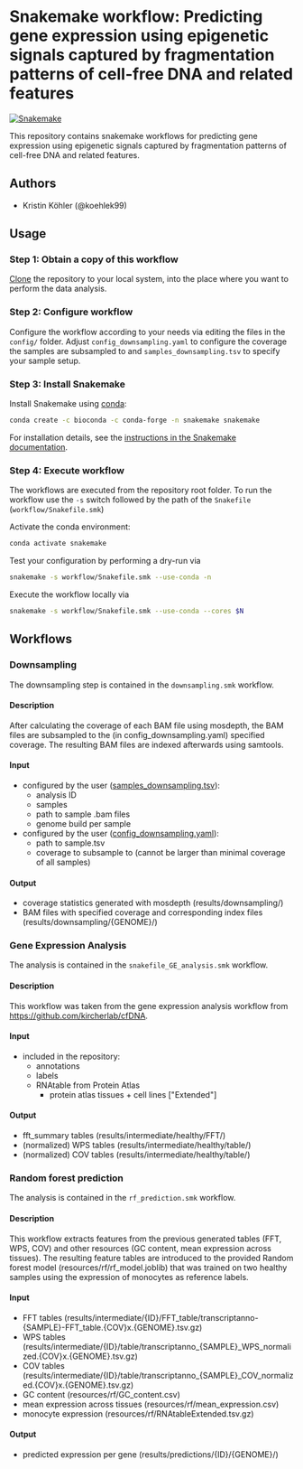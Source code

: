 # Snakemake workflow: Predicting gene expression using epigenetic signals captured by fragmentation patterns of cell-free DNA and related features

[![Snakemake](https://img.shields.io/badge/snakemake-≥5.7.0-brightgreen.svg)](https://snakemake.bitbucket.io)

This repository contains snakemake workflows for predicting gene expression using epigenetic signals captured by fragmentation patterns of cell-free DNA and related features. 


## Authors

- Kristin Köhler (@koehlek99)

## Usage


### Step 1: Obtain a copy of this workflow

[Clone](https://help.github.com/en/articles/cloning-a-repository) the repository to your local system, into the place where you want to perform the data analysis.

### Step 2: Configure workflow

Configure the workflow according to your needs via editing the files in the `config/` folder. Adjust `config_downsampling.yaml` to configure the coverage the samples are subsampled to and `samples_downsampling.tsv` to specify your sample setup.

### Step 3: Install Snakemake

Install Snakemake using [conda](https://conda.io/projects/conda/en/latest/user-guide/install/index.html):

```bash
conda create -c bioconda -c conda-forge -n snakemake snakemake
```

For installation details, see the [instructions in the Snakemake documentation](https://snakemake.readthedocs.io/en/stable/getting_started/installation.html).

### Step 4: Execute workflow

The workflows are executed from the repository root folder. To run the workflow use the `-s` switch followed by the path of the `Snakefile` (`workflow/Snakefile.smk`)

Activate the conda environment:

```bash
conda activate snakemake
```

Test your configuration by performing a dry-run via

```bash
snakemake -s workflow/Snakefile.smk --use-conda -n
```

Execute the workflow locally via

```bash
snakemake -s workflow/Snakefile.smk --use-conda --cores $N
```


## Workflows

### Downsampling

The downsampling step is contained in the `downsampling.smk` workflow.

#### Description
After calculating the coverage of each BAM file using mosdepth, the BAM files are subsampled to the (in config_downsampling.yaml) specified coverage. The resulting BAM files are indexed afterwards using samtools.   

#### Input

- configured by the user ([samples_downsampling.tsv](config/samples_downsampling.tsv)):
    - analysis ID
    - samples
    - path to sample .bam files
    - genome build per sample
- configured by the user ([config_downsampling.yaml](config/config_downsampling.yaml.tsv)):
    - path to sample.tsv 
    - coverage to subsample to (cannot be larger than minimal coverage of all samples)

#### Output

- coverage statistics generated with mosdepth (results/downsampling/)
- BAM files with specified coverage and corresponding index files (results/downsampling/{GENOME}/)

### Gene Expression Analysis

The analysis is contained in the `snakefile_GE_analysis.smk` workflow.

#### Description

This workflow was taken from the gene expression analysis workflow from https://github.com/kircherlab/cfDNA.

#### Input

- included in the repository:
    - annotations
    - labels
    - RNAtable from Protein Atlas
        - protein atlas tissues + cell lines ["Extended"]

#### Output

- fft_summary tables (results/intermediate/healthy/FFT/)
- (normalized) WPS tables (results/intermediate/healthy/table/)
- (normalized) COV tables (results/intermediate/healthy/table/)

### Random forest prediction

The analysis is contained in the `rf_prediction.smk` workflow.

#### Description

This workflow extracts features from the previous generated tables (FFT, WPS, COV) and other resources (GC content, mean expression across tissues). The resulting feature tables are introduced to the provided Random forest model (resources/rf/rf_model.joblib) that was trained on two healthy samples using the expression of monocytes as reference labels. 

#### Input

- FFT tables (results/intermediate/{ID}/FFT_table/transcriptanno-{SAMPLE}-FFT_table.{COV}x.{GENOME}.tsv.gz)
- WPS tables (results/intermediate/{ID}/table/transcriptanno_{SAMPLE}_WPS_normalized.{COV}x.{GENOME}.tsv.gz)
- COV tables (results/intermediate/{ID}/table/transcriptanno_{SAMPLE}_COV_normalized.{COV}x.{GENOME}.tsv.gz)
- GC content (resources/rf/GC_content.csv)
- mean expression across tissues (resources/rf/mean_expression.csv)
- monocyte expression (resources/rf/RNAtableExtended.tsv.gz)


#### Output

- predicted expression per gene (results/predictions/{ID}/{GENOME}/)
